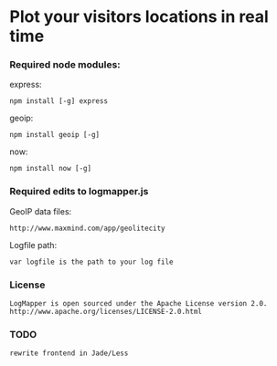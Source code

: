 Plot your visitors locations in real time
===

### Required node modules:

express:

	npm install [-g] express

geoip:

	npm install geoip [-g]

now:

	npm install now [-g]

### Required edits to logmapper.js
	
GeoIP data files:

	http://www.maxmind.com/app/geolitecity

Logfile path:	

	var logfile is the path to your log file

### License

	LogMapper is open sourced under the Apache License version 2.0.
	http://www.apache.org/licenses/LICENSE-2.0.html
	
### TODO

	rewrite frontend in Jade/Less
	
